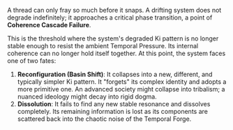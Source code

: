A thread can only fray so much before it snaps. A drifting system does not degrade indefinitely; it approaches a critical phase transition, a point of **Coherence Cascade Failure**.

This is the threshold where the system's degraded Ki pattern is no longer stable enough to resist the ambient Temporal Pressure. Its internal coherence can no longer hold itself together. At this point, the system faces one of two fates:

1.  **Reconfiguration (Basin Shift)**: It collapses into a new, different, and typically simpler Ki pattern. It "forgets" its complex identity and adopts a more primitive one. An advanced society might collapse into tribalism; a nuanced ideology might decay into rigid dogma.
2.  **Dissolution**: It fails to find any new stable resonance and dissolves completely. Its remaining information is lost as its components are scattered back into the chaotic noise of the Temporal Forge.